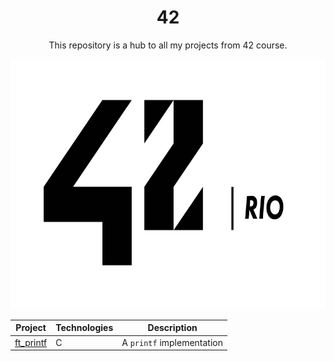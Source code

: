 <h1 align="center">42</h1>

<p align="center">This repository is a hub to all my projects from 42 course.</p>

<p align="center">
  <img height="400px" src="./assets/42_rio_logo_white.png">
</p>

<div align="center">

| Project | Technologies | Description |
|----------|----------|----------|
| [ft_printf](https://github.com/kaiocampos/libft-42rio)   | C | A `printf` implementation |

</div>
